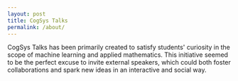 ```yaml
---
layout: post
title: CogSys Talks
permalink: /about/
---
```


CogSys Talks has been primarily created to satisfy students' curiosity in the scope of machine learning
and applied mathematics. This initiative seemed to be the perfect excuse to invite external speakers,
which could both foster collaborations and spark new ideas in an interactive and social way.
<!--
For the moment, CogSys Talks is working on a voluntary basis. Inviting renowned speakers living outside
of Denmark has a cost, and we are currently looking for sponsors. If you would like to contribute to our events,
in one way or another, feel free to send us a email. -->

